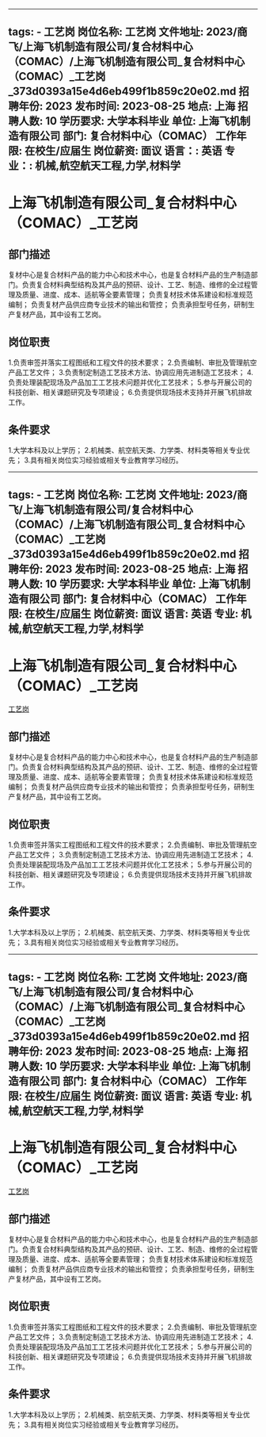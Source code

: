 
---
tags:
    - 工艺岗
岗位名称: 工艺岗
文件地址: 2023/商飞/上海飞机制造有限公司/复合材料中心（COMAC）/上海飞机制造有限公司_复合材料中心（COMAC）_工艺岗_373d0393a15e4d6eb499f1b859c20e02.md
招聘年份: 2023
发布时间: 2023-08-25
地点: 上海
招聘人数: 10
学历要求: 大学本科毕业
单位: 上海飞机制造有限公司
部门: 复合材料中心（COMAC）
工作年限: 在校生/应届生
岗位薪资: 面议
语言：: 英语
专业：: 机械,航空航天工程,力学,材料学
---

# 上海飞机制造有限公司_复合材料中心（COMAC）_工艺岗

## 部门描述

复材中心是复合材料产品的能力中心和技术中心，也是复合材料产品的生产制造部门。负责复合材料典型结构及其产品的预研、设计、工艺、制造、维修的全过程管理及质量、进度、成本、适航等全要素管理；
负责复材技术体系建设和标准规范编制；
负责复材产品供应商专业技术的输出和管控；
负责承担型号任务，研制生产复材产品，其中设有工艺岗。

## 岗位职责

1.负责审签并落实工程图纸和工程文件的技术要求；
 2.负责编制、审批及管理航空产品工艺文件；
 3.负责制定制造工艺技术方法、协调应用先进制造工艺技术；
 4.负责处理装配现场及产品加工工艺技术问题并优化工艺技术；
 5.参与开展公司的科技创新、相关课题研究及专项建设；
 6.负责提供现场技术支持并开展飞机排故工作。

 ## 条件要求

1.大学本科及以上学历；
 2.机械类、航空航天类、力学类、材料类等相关专业优先；
 3.具有相关岗位实习经验或相关专业教育学习经历。

---
tags:
    - 工艺岗
岗位名称: 工艺岗
文件地址: 2023/商飞/上海飞机制造有限公司/复合材料中心（COMAC）/上海飞机制造有限公司_复合材料中心（COMAC）_工艺岗_373d0393a15e4d6eb499f1b859c20e02.md
招聘年份: 2023
发布时间: 2023-08-25
地点: 上海
招聘人数: 10
学历要求: 大学本科毕业
单位: 上海飞机制造有限公司
部门: 复合材料中心（COMAC）
工作年限: 在校生/应届生
岗位薪资: 面议
语言: 英语
专业: 机械,航空航天工程,力学,材料学
---

# 上海飞机制造有限公司_复合材料中心（COMAC）_工艺岗

[工艺岗](http://zhaopin.comac.cc/zp/ct/out/position/positionDetail?planid=373d0393a15e4d6eb499f1b859c20e02)

## 部门描述

复材中心是复合材料产品的能力中心和技术中心，也是复合材料产品的生产制造部门。负责复合材料典型结构及其产品的预研、设计、工艺、制造、维修的全过程管理及质量、进度、成本、适航等全要素管理；
负责复材技术体系建设和标准规范编制；
负责复材产品供应商专业技术的输出和管控；
负责承担型号任务，研制生产复材产品，其中设有工艺岗。

## 岗位职责

1.负责审签并落实工程图纸和工程文件的技术要求；
 2.负责编制、审批及管理航空产品工艺文件；
 3.负责制定制造工艺技术方法、协调应用先进制造工艺技术；
 4.负责处理装配现场及产品加工工艺技术问题并优化工艺技术；
 5.参与开展公司的科技创新、相关课题研究及专项建设；
 6.负责提供现场技术支持并开展飞机排故工作。

 ## 条件要求

1.大学本科及以上学历；
 2.机械类、航空航天类、力学类、材料类等相关专业优先；
 3.具有相关岗位实习经验或相关专业教育学习经历。

---
tags:
    - 工艺岗
岗位名称: 工艺岗
文件地址: 2023/商飞/上海飞机制造有限公司/复合材料中心（COMAC）/上海飞机制造有限公司_复合材料中心（COMAC）_工艺岗_373d0393a15e4d6eb499f1b859c20e02.md
招聘年份: 2023
发布时间: 2023-08-25
地点: 上海
招聘人数: 10
学历要求: 大学本科毕业
单位: 上海飞机制造有限公司
部门: 复合材料中心（COMAC）
工作年限: 在校生/应届生
岗位薪资: 面议
语言: 英语
专业: 机械,航空航天工程,力学,材料学
---

# 上海飞机制造有限公司_复合材料中心（COMAC）_工艺岗

[工艺岗](http://zhaopin.comac.cc/zp/ct/out/position/positionDetail?planid=373d0393a15e4d6eb499f1b859c20e02)


## 部门描述

复材中心是复合材料产品的能力中心和技术中心，也是复合材料产品的生产制造部门。负责复合材料典型结构及其产品的预研、设计、工艺、制造、维修的全过程管理及质量、进度、成本、适航等全要素管理；
负责复材技术体系建设和标准规范编制；
负责复材产品供应商专业技术的输出和管控；
负责承担型号任务，研制生产复材产品，其中设有工艺岗。

## 岗位职责

1.负责审签并落实工程图纸和工程文件的技术要求；
 2.负责编制、审批及管理航空产品工艺文件；
 3.负责制定制造工艺技术方法、协调应用先进制造工艺技术；
 4.负责处理装配现场及产品加工工艺技术问题并优化工艺技术；
 5.参与开展公司的科技创新、相关课题研究及专项建设；
 6.负责提供现场技术支持并开展飞机排故工作。

 ## 条件要求

1.大学本科及以上学历；
 2.机械类、航空航天类、力学类、材料类等相关专业优先；
 3.具有相关岗位实习经验或相关专业教育学习经历。
